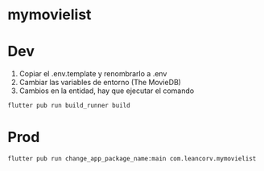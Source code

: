 # mymovielist

# Dev

1. Copiar el .env.template y renombrarlo a .env
2. Cambiar las variables de entorno (The MovieDB)
3. Cambios en la entidad, hay que ejecutar el comando
```
flutter pub run build_runner build
``` 

# Prod
```
flutter pub run change_app_package_name:main com.leancorv.mymovielist
``` 